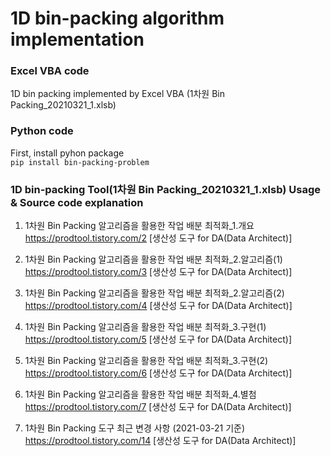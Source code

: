 # 1D bin-packing algorithm implementation

### Excel VBA code
1D bin packing implemented by Excel VBA (1차원 Bin Packing_20210321_1.xlsb)

### Python code
First, install pyhon package<br>
`pip install bin-packing-problem`

### 1D bin-packing Tool(1차원 Bin Packing_20210321_1.xlsb) Usage & Source code explanation
1. 1차원 Bin Packing 알고리즘을 활용한 작업 배분 최적화_1.개요  
https://prodtool.tistory.com/2 [생산성 도구 for DA(Data Architect)]  

2. 1차원 Bin Packing 알고리즘을 활용한 작업 배분 최적화_2.알고리즘(1)  
https://prodtool.tistory.com/3 [생산성 도구 for DA(Data Architect)]  

3. 1차원 Bin Packing 알고리즘을 활용한 작업 배분 최적화_2.알고리즘(2)  
https://prodtool.tistory.com/4 [생산성 도구 for DA(Data Architect)]  

4. 1차원 Bin Packing 알고리즘을 활용한 작업 배분 최적화_3.구현(1)  
https://prodtool.tistory.com/5 [생산성 도구 for DA(Data Architect)]  

5. 1차원 Bin Packing 알고리즘을 활용한 작업 배분 최적화_3.구현(2)  
https://prodtool.tistory.com/6 [생산성 도구 for DA(Data Architect)]  

6. 1차원 Bin Packing 알고리즘을 활용한 작업 배분 최적화_4.별첨  
https://prodtool.tistory.com/7 [생산성 도구 for DA(Data Architect)]  

7. 1차원 Bin Packing 도구 최근 변경 사항 (2021-03-21 기준)  
https://prodtool.tistory.com/14 [생산성 도구 for DA(Data Architect)]  
